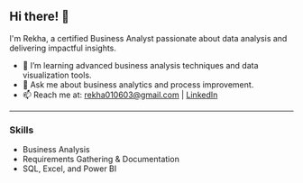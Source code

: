 ## Hi there! 👋
I'm Rekha, a certified Business Analyst passionate about data analysis and delivering impactful insights.

- 🌱 I’m learning advanced business analysis techniques and data visualization tools.
- 💬 Ask me about business analytics and process improvement.
- 📫 Reach me at: [rekha010603@gmail.com](mailto:rekha010603@gmail.com) | [LinkedIn](https://www.linkedin.com/in/kembasaramrekha-6304abc)

---
### Skills
- Business Analysis
- Requirements Gathering & Documentation
- SQL, Excel, and Power BI
